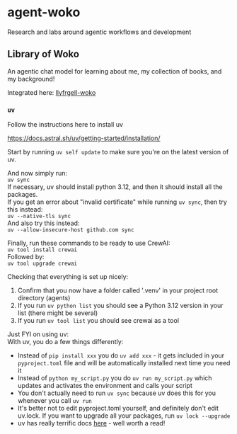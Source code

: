 # agent-woko
Research and labs around agentic workflows and development

## Library of Woko

An agentic chat model for learning about me, my collection of books, and my background!

Integrated here: [llyfrgell-woko](https://llyfrgell-woko.vercel.app/) 


### `uv`

Follow the instructions here to install uv

https://docs.astral.sh/uv/getting-started/installation/

Start by running `uv self update` to make sure you're on the latest version of uv.

And now simply run:  
`uv sync`  
If necessary, uv should install python 3.12, and then it should install all the packages.  
If you get an error about "invalid certificate" while running `uv sync`, then try this instead:  
`uv --native-tls sync`  
And also try this instead:  
`uv --allow-insecure-host github.com sync`

Finally, run these commands to be ready to use CrewAI:  
`uv tool install crewai`   
Followed by:  
`uv tool upgrade crewai`  

Checking that everything is set up nicely:  
1. Confirm that you now have a folder called '.venv' in your project root directory (agents)
2. If you run `uv python list` you should see a Python 3.12 version in your list (there might be several)
3. If you run `uv tool list` you should see crewai as a tool

Just FYI on using uv:  
With uv, you do a few things differently:  
- Instead of `pip install xxx` you do `uv add xxx` - it gets included in your `pyproject.toml` file and will be automatically installed next time you need it  
- Instead of `python my_script.py` you do `uv run my_script.py` which updates and activates the environment and calls your script  
- You don't actually need to run `uv sync` because uv does this for you whenever you call `uv run`  
- It's better not to edit pyproject.toml yourself, and definitely don't edit uv.lock. If you want to upgrade all your packages, run `uv lock --upgrade`
- uv has really terrific docs [here](https://docs.astral.sh/uv/) - well worth a read!

